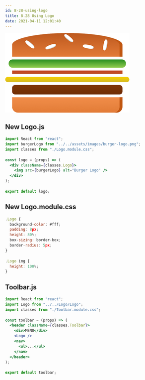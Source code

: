 ```yaml
---
id: 8-28-using-logo
title: 8.28 Using Logo
date: 2021-04-11 12:01:40
---
```


![](pdf/8-28-burger-logo.png)

## New Logo.js

```jsx title="Logo.js" {}
import React from "react";
import burgerLogo from "../../assets/images/burger-logo.png";
import classes from "./Logo.module.css";

const logo = (props) => (
  <div className={classes.Logo}>
    <img src={burgerLogo} alt="Burger Logo" />
  </div>
);

export default logo;
```

## New Logo.module.css

```jsx title="Logo.module.css" {}
.Logo {
  background-color: #fff;
  padding: 8px;
  height: 80%;
  box-sizing: border-box;
  border-radius: 5px;
}

.Logo img {
  height: 100%;
}
```

## Toolbar.js

```jsx title="Toolbar.js" {2,8}
import React from "react";
import Logo from "../../Logo/Logo";
import classes from "./Toolbar.module.css";

const toolbar = (props) => (
  <header className={classes.Toolbar}>
    <div>MENU</div>
    <Logo />
    <nav>
      <ul>...</ul>
    </nav>
  </header>
);

export default toolbar;
```
